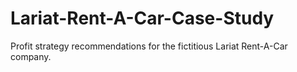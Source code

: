 # Lariat-Rent-A-Car-Case-Study
Profit strategy recommendations for the fictitious Lariat Rent-A-Car company.
